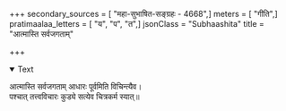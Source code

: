 +++
secondary_sources = [ "महा-सुभाषित-सङ्ग्रहः - 4668",]
meters = [ "गीति",]
pratimaalaa_letters = [ "य", "प", "त",]
jsonClass = "Subhaashita"
title = "आत्मास्ति सर्वजगताम्"

+++

<details open><summary>Text</summary>

आत्मास्ति सर्वजगताम् आधारः पूर्वमिति विचिन्त्यैव।  
पश्चात् तत्त्वविचारः कुड्ये सत्येव चित्रकर्म स्यात्॥
</details>

